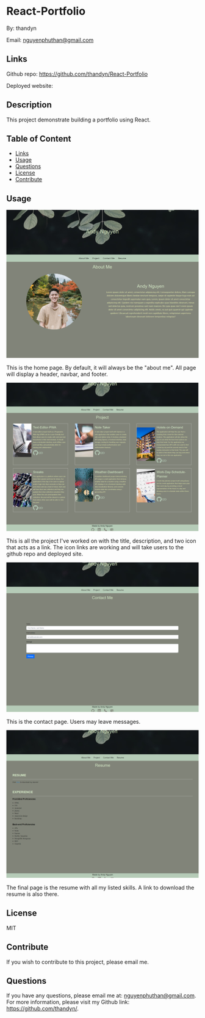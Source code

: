 # React-Portfolio
By: thandyn

Email: nguyenphuthan@gmail.com
## Links 
Github repo: https://github.com/thandyn/React-Portfolio

Deployed website: 

## Description
This project demonstrate building a portfolio using React. 

## Table of Content 
  - [Links](#links)
  - [Usage](#usage)
  - [Questions](#questions)
  - [License](#license)
  - [Contribute](#contribute)

## Usage

![home](./images/1.PNG)

This is the home page. By default, it will always be the "about me". All page will display a header, navbar, and footer. 

![project](./images/2.PNG)

This is all the project I've worked on with the title, description, and two icon that acts as a link. The icon links are working and will take users to the github repo and deployed site. 

![contact](./images/3.PNG)

This is the contact page. Users may leave messages. 

![resume](./images/4.PNG)

The final page is the resume with all my listed skills. A link to download the resume is also there. 

## License
MIT

## Contribute
If you wish to contribute to this project, please email me.


## Questions
If you have any questions, please email me at: nguyenphuthan@gmail.com. 
For more information, please visit my Github link: https://github.com/thandyn/.

